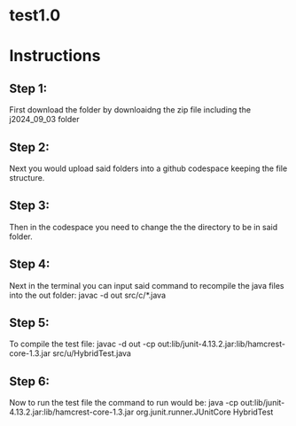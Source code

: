 # test1.0
# Instructions
## Step 1:
First download the folder by downloaidng the zip file including the j2024_09_03 folder
## Step 2:
Next you would upload said folders into a github codespace keeping the file structure.
## Step 3:
Then in the codespace you need to change the the directory to be in said folder.
## Step 4:
Next in the terminal you can input said command to recompile the java files into the out folder: 
javac -d out src/c/*.java
## Step 5:
To compile the test file:
javac -d out -cp out:lib/junit-4.13.2.jar:lib/hamcrest-core-1.3.jar src/u/HybridTest.java
## Step 6:
Now to run the test file the command to run would be: 
java -cp out:lib/junit-4.13.2.jar:lib/hamcrest-core-1.3.jar org.junit.runner.JUnitCore HybridTest
